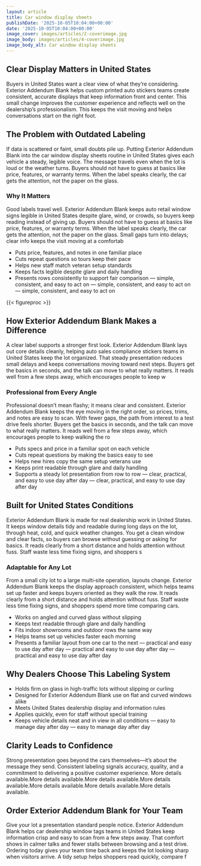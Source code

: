 ```yaml
---
layout: article
title: Car window display sheets
publishDate: '2025-10-05T10:04:00+00:00'
date: '2025-10-05T10:04:00+00:00'
image_cover: images/articles/2-coverimage.jpg
image_body: images/articles/4-coverimage.jpg
image_body_alt: Car window display sheets
---
```



## Clear Display Matters in United States
Buyers in United States want a clear view of what they’re considering. Exterior Addendum Blank helps custom printed auto stickers teams create consistent, accurate displays that keep information front and center. This small change improves the customer experience and reflects well on the dealership’s professionalism. This keeps the visit moving and helps conversations start on the right foot.

## The Problem with Outdated Labeling
If data is scattered or faint, small doubts pile up. Putting Exterior Addendum Blank into the car window display sheets routine in United States gives each vehicle a steady, legible voice. The message travels even when the lot is loud or the weather turns. Buyers should not have to guess at basics like price, features, or warranty terms. When the label speaks clearly, the car gets the attention, not the paper on the glass.

### Why It Matters
Good labels travel well. Exterior Addendum Blank keeps auto retail window signs legible in United States despite glare, wind, or crowds, so buyers keep reading instead of giving up. Buyers should not have to guess at basics like price, features, or warranty terms. When the label speaks clearly, the car gets the attention, not the paper on the glass. Small gaps turn into delays; clear info keeps the visit moving at a comfortab

- Puts price, features, and notes in one familiar place
- Cuts repeat questions so tours keep their pace
- Helps new staff match veteran setup standards
- Keeps facts legible despite glare and daily handling
- Presents rows consistently to support fair comparison — simple, consistent, and easy to act on — simple, consistent, and easy to act on — simple, consistent, and easy to act on

{{< figureproc >}}

## How Exterior Addendum Blank Makes a Difference
A clear label supports a stronger first look. Exterior Addendum Blank lays out core details cleanly, helping auto sales compliance stickers teams in United States keep the lot organized. That steady presentation reduces small delays and keeps conversations moving toward next steps.  Buyers get the basics in seconds, and the talk can move to what really matters.  It reads well from a few steps away, which encourages people to keep w

### Professional from Every Angle
Professional doesn’t mean flashy; it means clear and consistent. Exterior Addendum Blank keeps the eye moving in the right order, so prices, trims, and notes are easy to scan. With fewer gaps, the path from interest to a test drive feels shorter.  Buyers get the basics in seconds, and the talk can move to what really matters.  It reads well from a few steps away, which encourages people to keep walking the ro

- Puts specs and price in a familiar spot on each vehicle
- Cuts repeat questions by making the basics easy to see
- Helps new hires copy the same setup veterans use
- Keeps print readable through glare and daily handling
- Supports a steady lot presentation from row to row — clear, practical, and easy to use day after day — clear, practical, and easy to use day after day

## Built for United States Conditions
Exterior Addendum Blank is made for real dealership work in United States. It keeps window details tidy and readable during long days on the lot, through heat, cold, and quick weather changes. You get a clean window and clear facts, so buyers can browse without guessing or asking for basics. It reads clearly from a short distance and holds attention without fuss. Staff waste less time fixing signs, and shoppers s

### Adaptable for Any Lot
From a small city lot to a large multi‑site operation, layouts change. Exterior Addendum Blank keeps the display approach consistent, which helps teams set up faster and keeps buyers oriented as they walk the row. It reads clearly from a short distance and holds attention without fuss. Staff waste less time fixing signs, and shoppers spend more time comparing cars.

- Works on angled and curved glass without slipping
- Keeps text readable through glare and daily handling
- Fits indoor showrooms and outdoor rows the same way
- Helps teams set up vehicles faster each morning
- Presents a familiar layout from one car to the next — practical and easy to use day after day — practical and easy to use day after day — practical and easy to use day after day

## Why Dealers Choose This Labeling System
- Holds firm on glass in high-traffic lots without slipping or curling
- Designed for Exterior Addendum Blank use on flat and curved windows alike
- Meets United States dealership display and information rules
- Applies quickly, even for staff without special training
- Keeps vehicle details neat and in view in all conditions — easy to manage day after day — easy to manage day after day

## Clarity Leads to Confidence
Strong presentation goes beyond the cars themselves—it’s about the message they send. Consistent labeling signals accuracy, quality, and a commitment to delivering a positive customer experience. More details available.More details available.More details available.More details available.More details available.More details available.More details available.

## Order Exterior Addendum Blank for Your Team
Give your lot a presentation standard people notice. Exterior Addendum Blank helps car dealership window tags teams in United States keep information crisp and easy to scan from a few steps away. That comfort shows in calmer talks and fewer stalls between browsing and a test drive.  Ordering today gives your team time back and keeps the lot looking sharp when visitors arrive.  A tidy setup helps shoppers read quickly, compare f

